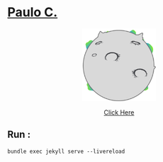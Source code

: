 # [Paulo C.](https://paul0cesar.github.io/)


<p align="center" width="100%">
    <img width="33%" src="https://github.com/Paul0Cesar/Paul0Cesar.github.io/blob/main/assets/images/planet.svg">
</p>

<p align="center">
<a href="https://paul0cesar.github.io/">Click Here</a>
</p>

## Run : 

```shell
bundle exec jekyll serve --livereload 
```

